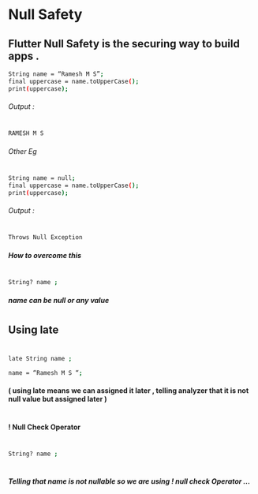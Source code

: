 # Null Safety

## Flutter Null Safety is the securing way to build apps . 
```sh
String name = “Ramesh M S”;
final uppercase = name.toUpperCase();
print(uppercase);
```
###### Output :
#
#
```sh
RAMESH M S
```

###### Other Eg
#
#
```sh
String name = null;
final uppercase = name.toUpperCase();
print(uppercase);
```
###### Output :
#
#
```sh
Throws Null Exception
```
##### How to overcome this 
#
#
```sh
String? name ;
```
#####  name can be null or any value
#
#
## Using late 
#
#
```sh
late String name ;
```
```sh
name = “Ramesh M S “; 
```
#### ( using late means we can assigned it later , telling analyzer that it is not null value but assigned later )
#
#
#### ! Null Check Operator 
#
#
```sh
String? name ;
```
#
#
##### Telling that name is not nullable so we are using ! null check Operator …
